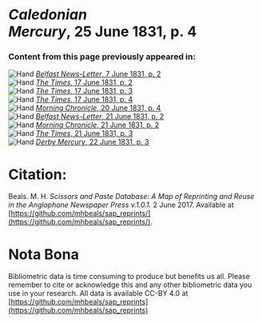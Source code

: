 # *Caledonian Mercury*, 25 June 1831, p. 4  
  
### Content from this page previously appeared in:  
![Hand](http://scissorsandpaste.net/wp-content/uploads/2017/06/smallhandpointer.png) [*Belfast News-Letter*, 7 June 1831, p. 2](https://mhbeals.github.io/sap_html/Belfast-News-Letter/Belfast-News-Letter-7-June-1831-p-2)  
![Hand](http://scissorsandpaste.net/wp-content/uploads/2017/06/smallhandpointer.png) [*The Times*, 17 June 1831, p. 2](https://mhbeals.github.io/sap_html/The-Times/The-Times-17-June-1831-p-2)  
![Hand](http://scissorsandpaste.net/wp-content/uploads/2017/06/smallhandpointer.png) [*The Times*, 17 June 1831, p. 3](https://mhbeals.github.io/sap_html/The-Times/The-Times-17-June-1831-p-3)  
![Hand](http://scissorsandpaste.net/wp-content/uploads/2017/06/smallhandpointer.png) [*The Times*, 17 June 1831, p. 4](https://mhbeals.github.io/sap_html/The-Times/The-Times-17-June-1831-p-4)  
![Hand](http://scissorsandpaste.net/wp-content/uploads/2017/06/smallhandpointer.png) [*Morning Chronicle*, 20 June 1831, p. 4](https://mhbeals.github.io/sap_html/Morning-Chronicle/Morning-Chronicle-20-June-1831-p-4)  
![Hand](http://scissorsandpaste.net/wp-content/uploads/2017/06/smallhandpointer.png) [*Belfast News-Letter*, 21 June 1831, p. 2](https://mhbeals.github.io/sap_html/Belfast-News-Letter/Belfast-News-Letter-21-June-1831-p-2)  
![Hand](http://scissorsandpaste.net/wp-content/uploads/2017/06/smallhandpointer.png) [*Morning Chronicle*, 21 June 1831, p. 2](https://mhbeals.github.io/sap_html/Morning-Chronicle/Morning-Chronicle-21-June-1831-p-2)  
![Hand](http://scissorsandpaste.net/wp-content/uploads/2017/06/smallhandpointer.png) [*The Times*, 21 June 1831, p. 3](https://mhbeals.github.io/sap_html/The-Times/The-Times-21-June-1831-p-3)  
![Hand](http://scissorsandpaste.net/wp-content/uploads/2017/06/smallhandpointer.png) [*Derby Mercury*, 22 June 1831, p. 3](https://mhbeals.github.io/sap_html/Derby-Mercury/Derby-Mercury-22-June-1831-p-3)  


# Citation: 

Beals. M. H. *Scissors and Paste Database: A Map of Reprinting and Reuse in the Anglophone Newspaper Press v.1.0.1.* 2 June 2017. Available at [https://github.com/mhbeals/sap_reprints/](https://github.com/mhbeals/sap_reprints/). 

# Nota Bona

Bibliometric data is time consuming to produce but benefits us all. Please remember to cite or acknowledge this and any other bibliometric data you use in your research. All data is available CC-BY 4.0 at [https://github.com/mhbeals/sap_reprints](https://github.com/mhbeals/sap_reprints)